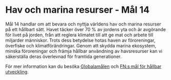 # Hav och marina resurser - Mål 14

Mål 14 handlar om att bevara och nyttja världens hav och marina resurser på ett hållbart sätt. Havet täcker över 70 % av jordens yta och är avgörande för livet på jorden, från att reglera klimatet till att ge mat och arbete till miljarder människor. Trots dess betydelse hotas haven av föroreningar, överfiske och klimatförändringar. Genom att skydda marina ekosystem, minska föroreningar och främja hållbar användning av havsresurser kan vi säkerställa deras överlevnad för framtida generationer.

För mer information kan du besöka [Globalamålen](https://www.globalamalen.se/om-globala-malen/mal-14-hav-och-marina-resurser/) och [FN:s mål för hållbar utveckling](https://www.un.org/sustainabledevelopment/oceans/).
